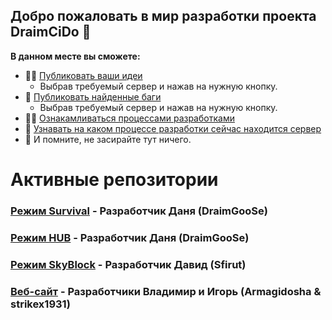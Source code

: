 ## Добро пожаловать в мир разработки проекта DraimCiDo 👋


**В данном месте вы сможете:**

- 🙋‍♀️ [Публиковать ваши идеи](#)
    - Выбрав требуемый сервер и нажав на нужную кнопку.
- 🌈 [Публиковать найденные баги](#)
    - Выбрав требуемый сервер и нажав на нужную кнопку.
- 👩‍💻 [Ознакамливаться процессами разработками](https://github.com/orgs/Server-DraimCiDo/projects/2)
- 🍿 [Узнавать на каком процессе разработки сейчас находится сервер](https://github.com/orgs/Server-DraimCiDo/projects/2)
- 🧙 И помните, не засирайте тут ничего.


# Активные репозитории
### [Режим Survival](https://github.com/Server-DraimCiDo/Survival) - Разработчик Даня (DraimGooSe)
### [Режим HUB](https://github.com/Server-DraimCiDo/HUB) - Разработчик Даня (DraimGooSe)
### [Режим SkyBlock](https://github.com/Server-DraimCiDo/SkyBlock) - Разработчик Давид (Sfirut)
### [Веб-сайт](https://github.com/Server-DraimCiDo/Website) - Разработчики Владимир и Игорь (Armagidosha & strikex1931)
